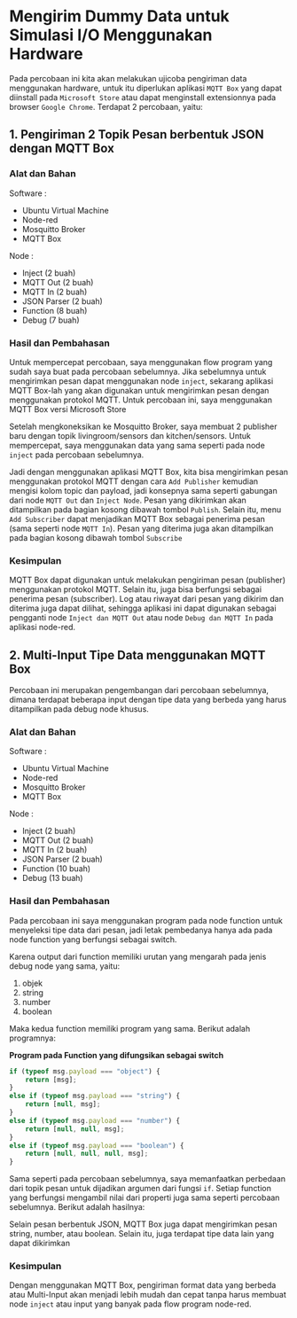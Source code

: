 # Mengirim Dummy Data untuk Simulasi I/O Menggunakan Hardware
Pada percobaan ini kita akan melakukan ujicoba pengiriman data menggunakan hardware, untuk itu diperlukan aplikasi `MQTT Box` yang dapat diinstall pada `Microsoft Store` atau dapat menginstall extensionnya pada browser `Google Chrome`. Terdapat 2 percobaan, yaitu:

## 1. Pengiriman 2 Topik Pesan berbentuk JSON dengan MQTT Box
### Alat dan Bahan

Software :
- Ubuntu Virtual Machine
- Node-red
- Mosquitto Broker
- MQTT Box

Node :
- Inject (2 buah)
- MQTT Out (2 buah)
- MQTT In (2 buah)
- JSON Parser (2 buah)
- Function (8 buah)
- Debug (7 buah)

### Hasil dan Pembahasan
Untuk mempercepat percobaan, saya menggunakan flow program yang sudah saya buat pada percobaan sebelumnya. Jika sebelumnya untuk mengirimkan pesan dapat menggunakan node `inject`, sekarang aplikasi MQTT Box-lah yang akan digunakan untuk mengirimkan pesan dengan menggunakan protokol MQTT. Untuk percobaan ini, saya menggunakan MQTT Box versi Microsoft Store

Setelah mengkoneksikan ke Mosquitto Broker, saya membuat 2 publisher baru dengan topik livingroom/sensors dan kitchen/sensors. Untuk mempercepat, saya menggunakan data yang sama seperti pada node `inject` pada percobaan sebelumnya. 

Jadi dengan menggunakan aplikasi MQTT Box, kita bisa mengirimkan pesan menggunakan protokol MQTT dengan cara `Add Publisher` kemudian mengisi kolom topic dan payload, jadi konsepnya sama seperti gabungan dari node `MQTT Out` dan `Inject Node`. Pesan yang dikirimkan akan ditampilkan pada bagian kosong dibawah tombol `Publish`. Selain itu, menu `Add Subscriber` dapat menjadikan MQTT Box sebagai penerima pesan (sama seperti node `MQTT In`). Pesan yang diterima juga akan ditampilkan pada bagian kosong dibawah tombol `Subscribe`

### Kesimpulan
MQTT Box dapat digunakan untuk melakukan pengiriman pesan (publisher) menggunakan protokol MQTT. Selain itu, juga bisa berfungsi sebagai penerima pesan (subscriber). Log atau riwayat dari pesan yang dikirim dan diterima juga dapat dilihat, sehingga aplikasi ini dapat digunakan sebagai pengganti node `Inject dan MQTT Out` atau node `Debug dan MQTT In` pada aplikasi node-red.

## 2. Multi-Input Tipe Data menggunakan MQTT Box
Percobaan ini merupakan pengembangan dari percobaan sebelumnya, dimana terdapat beberapa input dengan tipe data yang berbeda yang harus ditampilkan pada debug node khusus.
### Alat dan Bahan

Software :

- Ubuntu Virtual Machine
- Node-red
- Mosquitto Broker
- MQTT Box

Node :
- Inject (2 buah)
- MQTT Out (2 buah)
- MQTT In (2 buah)
- JSON Parser (2 buah)
- Function (10 buah)
- Debug (13 buah)

### Hasil dan Pembahasan
Pada percobaan ini saya menggunakan program pada node function untuk menyeleksi tipe data dari pesan, jadi letak pembedanya hanya ada pada node function yang berfungsi sebagai switch.

Karena output dari function memiliki urutan yang mengarah pada jenis debug node yang sama, yaitu: 
1. objek
2. string
3. number
4. boolean

Maka kedua function memiliki program yang sama. Berikut adalah programnya:

**Program pada Function yang difungsikan sebagai switch**
```javascript
if (typeof msg.payload === "object") {
    return [msg];
}
else if (typeof msg.payload === "string") {
    return [null, msg];
}
else if (typeof msg.payload === "number") {
    return [null, null, msg];
}
else if (typeof msg.payload === "boolean") {
    return [null, null, null, msg];
}
```

Sama seperti pada percobaan sebelumnya, saya memanfaatkan perbedaan dari topik pesan untuk dijadikan argumen dari fungsi `if`. Setiap function yang berfungsi mengambil nilai dari properti juga sama seperti percobaan sebelumnya. Berikut adalah hasilnya:

Selain pesan berbentuk JSON, MQTT Box juga dapat mengirimkan pesan string, number, atau boolean. Selain itu, juga terdapat tipe data lain yang dapat dikirimkan 

### Kesimpulan
Dengan menggunakan MQTT Box, pengiriman format data yang berbeda atau Multi-Input akan menjadi lebih mudah dan cepat tanpa harus membuat node `inject` atau input yang banyak pada flow program node-red.
